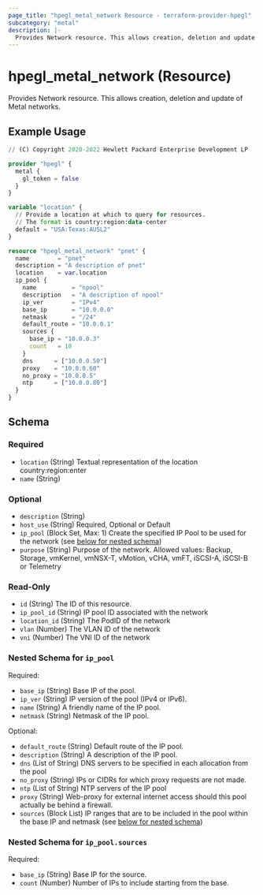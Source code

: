 ```yaml
---
page_title: "hpegl_metal_network Resource - terraform-provider-hpegl"
subcategory: "metal"
description: |-
  Provides Network resource. This allows creation, deletion and update of Metal networks.
---
```

# hpegl_metal_network (Resource)

Provides Network resource. This allows creation, deletion and update of Metal networks.

## Example Usage

```terraform
// (C) Copyright 2020-2022 Hewlett Packard Enterprise Development LP

provider "hpegl" {
  metal {
    gl_token = false
  }
}

variable "location" {
  // Provide a location at which to query for resources. 
  // The format is country:region:data-center
  default = "USA:Texas:AUSL2"
}

resource "hpegl_metal_network" "pnet" {
  name        = "pnet"
  description = "A description of pnet"
  location    = var.location
  ip_pool {
    name          = "npool"
    description   = "A description of npool"
    ip_ver        = "IPv4"
    base_ip       = "10.0.0.0"
    netmask       = "/24"
    default_route = "10.0.0.1"
    sources {
      base_ip = "10.0.0.3"
      count   = 10
    }
    dns      = ["10.0.0.50"]
    proxy    = "10.0.0.60"
    no_proxy = "10.0.0.5"
    ntp      = ["10.0.0.80"]
  }
}
```

<!-- schema generated by tfplugindocs -->
## Schema

### Required

- `location` (String) Textual representation of the location country:region:enter
- `name` (String)

### Optional

- `description` (String)
- `host_use` (String) Required, Optional or Default
- `ip_pool` (Block Set, Max: 1) Create the specified IP Pool to be used for the network (see [below for nested schema](#nestedblock--ip_pool))
- `purpose` (String) Purpose of the network. Allowed values: Backup, Storage, vmKernel, vmNSX-T, vMotion, vCHA, vmFT, iSCSI-A, iSCSI-B or Telemetry

### Read-Only

- `id` (String) The ID of this resource.
- `ip_pool_id` (String) IP pool ID associated with the network
- `location_id` (String) The PodID of the network
- `vlan` (Number) The VLAN ID of the network
- `vni` (Number) The VNI ID of the network

<a id="nestedblock--ip_pool"></a>
### Nested Schema for `ip_pool`

Required:

- `base_ip` (String) Base IP of the pool.
- `ip_ver` (String) IP version of the pool (IPv4 or IPv6).
- `name` (String) A friendly name of the IP pool.
- `netmask` (String) Netmask of the IP pool.

Optional:

- `default_route` (String) Default route of the IP pool.
- `description` (String) A description of the IP pool.
- `dns` (List of String) DNS servers to be specified in each allocation from the pool
- `no_proxy` (String) IPs or CIDRs for which proxy requests are not made.
- `ntp` (List of String) NTP servers of the IP pool
- `proxy` (String) Web-proxy for external internet access should this pool actually be behind a firewall.
- `sources` (Block List) IP ranges that are to be included in the pool within the base IP and netmask (see [below for nested schema](#nestedblock--ip_pool--sources))

<a id="nestedblock--ip_pool--sources"></a>
### Nested Schema for `ip_pool.sources`

Required:

- `base_ip` (String) Base IP for the source.
- `count` (Number) Number of IPs to include starting from the base.


